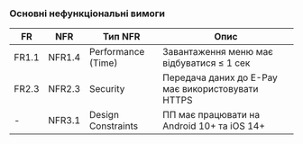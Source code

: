 ### Основні нефункціональні вимоги

| FR    | NFR       | Тип NFR                | Опис                                                                 |
|-------|-----------|-------------------------|----------------------------------------------------------------------|
| FR1.1 | NFR1.4    | Performance (Time)      | Завантаження меню має відбуватися ≤ 1 сек                           |
| FR2.3 | NFR2.3    | Security                | Передача даних до E-Pay має використовувати HTTPS                   |
| -     | NFR3.1    | Design Constraints      | ПП має працювати на Android 10+ та iOS 14+                          |